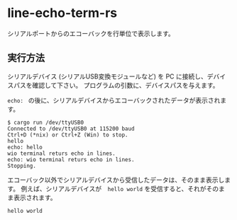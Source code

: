 # line-echo-term-rs

シリアルポートからのエコーバックを行単位で表示します。

## 実行方法

シリアルデバイス (シリアルUSB変換モジュールなど) を PC に接続し、デバイスパスを確認して下さい。
プログラムの引数に、デバイスパスを与えます。

`echo: ` の後に、シリアルデバイスからエコーバックされたデータが表示されます。

```shell
$ cargo run /dev/ttyUSB0
Connected to /dev/ttyUSB0 at 115200 baud
Ctrl+D (*nix) or Ctrl+Z (Win) to stop.
hello
echo: hello
wio terminal returs echo in lines.
echo: wio terminal returs echo in lines.
Stopping.
```

エコーバック以外でシリアルデバイスから受信したデータは、そのまま表示します。
例えば、シリアルデバイスが　`hello world` を受信すると、それがそのまま表示されます。

```
hello world
```
